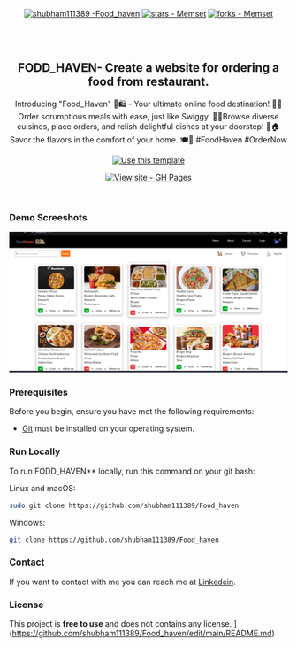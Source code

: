 <div align="center">
  
[![shubham111389 -Food_haven ](https://img.shields.io/static/v1?label=shubham111389&message=Food_haven&color=blue&logo=github)](https://github.com/shubham111389/Food_haven "Go to GitHub repo")
[![stars - Memset](https://img.shields.io/github/stars/shubham111389/Food_haven?style=social)](https://github.com/shubham111389/Food_haven)
[![forks - Memset](https://img.shields.io/github/forks/shubham111389/Food_haven?style=social)](https://github.com/shubham111389/Food_haven)


  <br />
  <br />

  <h2 align="center">FODD_HAVEN-  Create a website for ordering a food from restaurant.</h2>

Introducing "Food_Haven" 🍔🛍️ - Your ultimate online food destination! 🌮🚀 Order scrumptious meals with ease, just like Swiggy. 🍕📱Browse diverse cuisines, place orders, and relish delightful dishes at your doorstep! 🍱🏠 Savor the flavors in the comfort of your home. 🍽️🏡 #FoodHaven #OrderNow

 <div align="center">

[![Use this template](https://img.shields.io/badge/Generate-Use_this_template-2ea44f?style=for-the-badge)](https://github.com/shubham111389//Food_haven/generate)

[![View site - GH Pages](https://img.shields.io/badge/View_site-GH_Pages-2ea44f?style=for-the-badge)](https://64d88c1f17608f7513f15861--lovely-zabaione-67b5e6.netlify.app/)

</div>
</div>

<br />

### Demo Screeshots
![FODD_HAVEN ](https://github.com/shubham111389/Food_haven/blob/main/src/images/Screenshot%202023-08-13%20124031.png?raw=true "Optional Title")
### Prerequisites

Before you begin, ensure you have met the following requirements:

* [Git](https://git-scm.com/downloads "Download Git") must be installed on your operating system.

### Run Locally

To run FODD_HAVEN** locally, run this command on your git bash:

Linux and macOS:

```bash
sudo git clone https://github.com/shubham111389/Food_haven
```

Windows:

```bash
git clone https://github.com/shubham111389/Food_haven
```

### Contact

If you want to contact with me you can reach me at [Linkedein](https://www.linkedin.com/in/shubham-annpurne-0183bb232/).

### License

This project is **free to use** and does not contains any license.
](https://github.com/shubham111389/Food_haven/edit/main/README.md)
